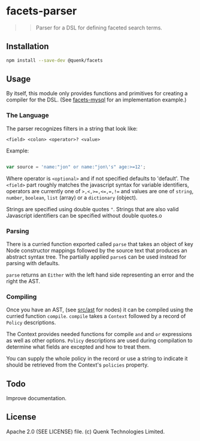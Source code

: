 
# facets-parser

>> Parser for a DSL for defining faceted search terms.

## Installation

```sh
npm install --save-dev @quenk/facets

```

## Usage

By itself, this module only provides functions and primitives for creating a compiler for the DSL.
(See [facets-mysql](https://github.com/quenktechnologies/facets-mysql) for an implementation example.)

### The Language

The parser recognizes filters in a string that look like:

```bnf
<field> <colon> <operator>? <value>
```

Example:
```js

var source = 'name:"jon" or name:"jon\'s" age:>=12';

```
Where operator is `<optional>` and if not specified defaults to 'default'. 
The `<field>` part roughly matches the javascript syntax for variable identifiers,
operators are currently one of `>,<,>=,<=,=,!=` and values are one of 
`string`, `number`, `boolean`, `list` (array) or a `dictionary` (object).

Strings are specified using double quotes `"`. Strings that are also valid Javascript
identifiers can be specified without double quotes.o

### Parsing

There is a curried function exported called `parse` that takes an object of key Node constructor mappings
followed by the source text that produces an abstract syntax tree. The partially applied `parse$` can 
be used instead for parsing with defaults.

`parse` returns an `Either` with the left hand side representing an error and the right the AST.

### Compiling

Once you have an AST, (see [src/ast](src/ast/index.ts) for nodes) it can be compiled using the
curried function `compile`. `compile` takes a `Context` followed by a record of `Policy` descriptions.

The Context provides needed functions for compile `and` and `or` expressions as well as other options.
`Policy` descriptions are used during compilation to determine what fields are excepted and how to treat them.

You can supply the whole policy in the record or use a string to indicate it should be retrieved from 
the Context's `policies` property. 

## Todo

Improve documentation.

## License

Apache 2.0 (SEE LICENSE) file. (c) Quenk Technologies Limited.
